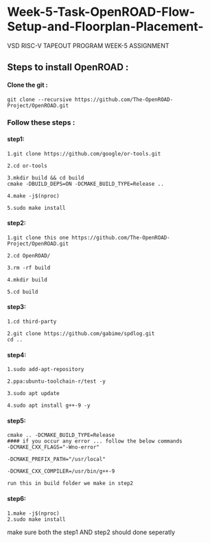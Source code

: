# Week-5-Task-OpenROAD-Flow-Setup-and-Floorplan-Placement-
VSD RISC-V TAPEOUT PROGRAM WEEK-5 ASSIGNMENT 

## Steps to install OpenROAD :

#### Clone the git : 
``` 
git clone --recursive https://github.com/The-OpenROAD-Project/OpenROAD.git 
```
### Follow these steps :

#### step1:
```
1.git clone https://github.com/google/or-tools.git

2.cd or-tools

3.mkdir build && cd build
cmake -DBUILD_DEPS=ON -DCMAKE_BUILD_TYPE=Release ..

4.make -j$(nproc)

5.sudo make install
```

#### step2:
```
1.git clone this one https://github.com/The-OpenROAD-Project/OpenROAD.git

2.cd OpenROAD/

3.rm -rf build

4.mkdir build

5.cd build
```

#### step3:
```
1.cd third-party

2.git clone https://github.com/gabime/spdlog.git
cd ..
```

#### step4:
```
1.sudo add-apt-repository

2.ppa:ubuntu-toolchain-r/test -y

3.sudo apt update

4.sudo apt install g++-9 -y
```

#### step5:
```
cmake .. -DCMAKE_BUILD_TYPE=Release
#### if you occur any error ... follow the below commands
-DCMAKE_CXX_FLAGS="-Wno-error"

-DCMAKE_PREFIX_PATH="/usr/local"

-DCMAKE_CXX_COMPILER=/usr/bin/g++-9

run this in build folder we make in step2
```

#### step6:
```
1.make -j$(nproc)
2.sudo make install

```

make sure both the step1 AND step2 should done seperatly


